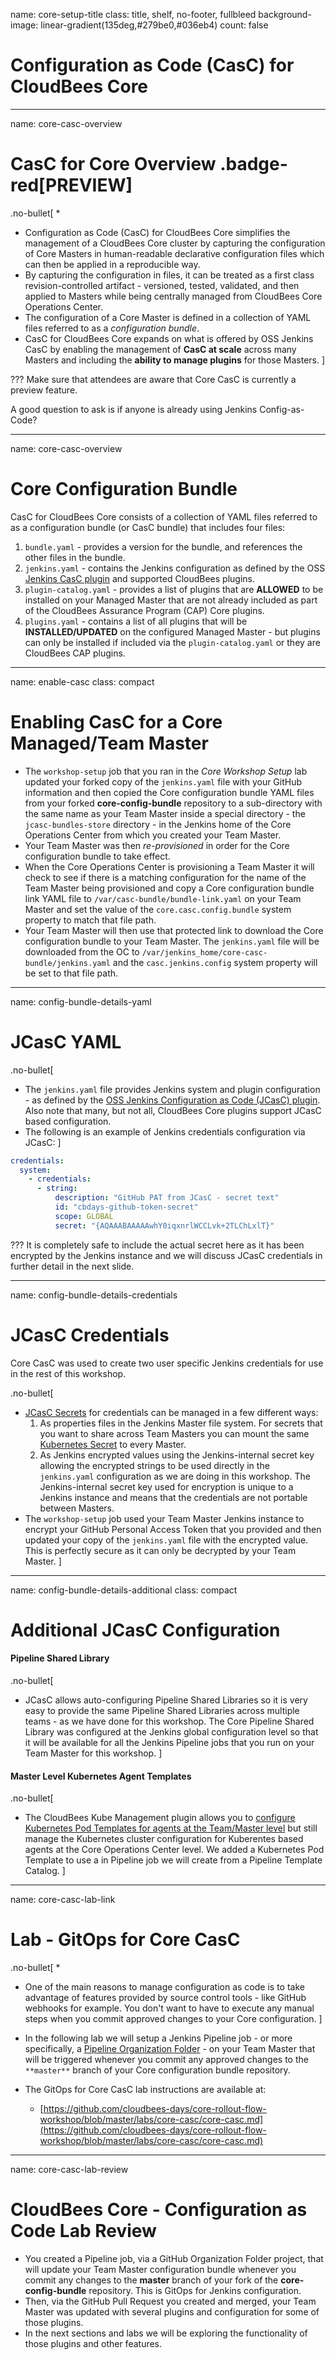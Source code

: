name: core-setup-title
class: title, shelf, no-footer, fullbleed
background-image: linear-gradient(135deg,#279be0,#036eb4)
count: false

# Configuration as Code (CasC) for CloudBees Core

---
name: core-casc-overview

# CasC for Core Overview .badge-red[PREVIEW]

.no-bullet[
* 
* Configuration as Code (CasC) for CloudBees Core simplifies the management of a CloudBees Core cluster by capturing the configuration of Core Masters in human-readable declarative configuration files which can then be applied in a reproducible way. 
* By capturing the configuration in files, it can be treated as a first class revision-controlled artifact - versioned, tested, validated, and then applied to Masters while being centrally managed from CloudBees Core Operations Center.
* The configuration of a Core Master is defined in a collection of YAML files referred to as a *configuration bundle*.
* CasC for CloudBees Core expands on what is offered by OSS Jenkins CasC by enabling the management of **CasC at scale** across many Masters and including the **ability to manage plugins** for those Masters.
]

???
Make sure that attendees are aware that Core CasC is currently a preview feature.

A good question to ask is if anyone is already using Jenkins Config-as-Code?

---
name: core-casc-overview

# Core Configuration Bundle

CasC for CloudBees Core consists of a collection of YAML files referred to as a configuration bundle (or CasC bundle) that includes four files:

1. `bundle.yaml` - provides a version for the bundle, and references the other files in the bundle.
2. `jenkins.yaml` - contains the Jenkins configuration as defined by the OSS [Jenkins CasC plugin](https://github.com/jenkinsci/configuration-as-code-plugin) and supported CloudBees plugins.
3. `plugin-catalog.yaml` - provides a list of plugins that are **ALLOWED** to be installed on your Managed Master that are not already included as part of the CloudBees Assurance Program (CAP) Core plugins.
4. `plugins.yaml` - contains a list of all plugins that will be **INSTALLED/UPDATED** on the configured Managed Master - but plugins can only be installed if included via the `plugin-catalog.yaml` or they are CloudBees CAP plugins.

---
name: enable-casc
class: compact

# Enabling CasC for a Core Managed/Team Master

* The `workshop-setup` job that you ran in the *Core Workshop Setup* lab updated your forked copy of the `jenkins.yaml` file with your GitHub information and then copied the Core configuration bundle YAML files from your forked **core-config-bundle** repository to a sub-directory with the same name as your Team Master inside a special directory - the `jcasc-bundles-store` directory - in the Jenkins home of the Core Operations Center from which you created your Team Master. 
* Your Team Master was then *re-provisioned* in order for the Core configuration bundle to take effect.
* When the Core Operations Center is provisioning a Team Master it will check to see if there is a matching configuration for the name of the Team Master being provisioned and copy a Core configuration bundle link YAML file to `/var/casc-bundle/bundle-link.yaml` on your Team Master and set the value of the `core.casc.config.bundle` system property to match that file path.
* Your Team Master will then use that protected link to download the Core configuration bundle to your Team Master. The `jenkins.yaml` file will be downloaded from the OC to `/var/jenkins_home/core-casc-bundle/jenkins.yaml` and the `casc.jenkins.config` system property will be set to that file path.

---
name: config-bundle-details-yaml

# JCasC YAML

.no-bullet[
* The `jenkins.yaml` file provides Jenkins system and plugin configuration - as defined by the [OSS Jenkins Configuration as Code (JCasC) plugin](https://github.com/jenkinsci/configuration-as-code-plugin). Also note that many, but not all, CloudBees Core plugins support JCasC based configuration. 
* The following is an example of Jenkins credentials configuration via JCasC:
]

```yaml
credentials:
  system:
    - credentials:
      - string:
          description: "GitHub PAT from JCasC - secret text"
          id: "cbdays-github-token-secret"
          scope: GLOBAL
          secret: "{AQAAABAAAAAwhY0iqxnrlWCCLvk+2TLChLxlT}"
```

???
It is completely safe to include the actual secret here as it has been encrypted by the Jenkins instance and we will discuss JCasC credentials in further detail in the next slide.

---
name: config-bundle-details-credentials

# JCasC Credentials

Core CasC was used to create two user specific Jenkins credentials for use in the rest of this workshop.

.no-bullet[
* [JCasC Secrets](https://github.com/jenkinsci/configuration-as-code-plugin/blob/master/docs/features/secrets.adoc) for credentials can be managed in a few different ways:
  1. As properties files in the Jenkins Master file system. For secrets that you want to share across Team Masters you can mount the same [Kubernetes Secret](https://kubernetes.io/docs/concepts/configuration/secret/) to every Master.
  2. As Jenkins encrypted values using the Jenkins-internal secret key allowing the encrypted strings to be used directly in the  `jenkins.yaml` configuration as we are doing in this workshop. The Jenkins-internal secret key used for encryption is unique to a Jenkins instance and means that the credentials are not portable between Masters.
* The `workshop-setup` job used your Team Master Jenkins instance to encrypt your GitHub Personal Access Token that you provided and then updated your copy of the `jenkins.yaml` file with the encrypted value. This is perfectly secure as it can only be decrypted by your Team Master. 
]

---
name: config-bundle-details-additional
class: compact

# Additional JCasC Configuration

#### Pipeline Shared Library

.no-bullet[
* JCasC allows auto-configuring Pipeline Shared Libraries so it is very easy to provide the same Pipeline Shared Libraries across multiple teams - as we have done for this workshop. The Core Pipeline Shared Library was configured at the Jenkins global configuration level so that it will be available for all the Jenkins Pipeline jobs that you run on your Team Master for this workshop.
]

#### Master Level Kubernetes Agent Templates

.no-bullet[
* The CloudBees Kube Management plugin allows you to [configure Kubernetes Pod Templates for agents at the Team/Master level](https://docs.cloudbees.com/docs/cloudbees-core/latest/cloud-admin-guide/agents#_editing_pod_templates_per_team_using_masters) but still manage the Kubernetes cluster configuration for Kuberentes based agents at the Core Operations Center level. We added a Kubernetes Pod Template to use a in Pipeline job we will create from a Pipeline Template Catalog.
]

---
name: core-casc-lab-link

# Lab - GitOps for Core CasC

.no-bullet[
* 
* One of the main reasons to manage configuration as code is to take advantage of features provided by source control tools - like GitHub webhooks for example. You don't want to have to execute any manual steps when you commit approved changes to your Core configuration. 
]

* In the following lab we will setup a Jenkins Pipeline job - or more specifically, a [Pipeline Organization Folder](https://jenkins.io/doc/book/pipeline/multibranch/#organization-folders) - on your Team Master that will be triggered whenever you commit any approved changes to the `**master**` branch of your Core configuration bundle repository.
* The GitOps for Core CasC lab instructions are available at: 
  * [https://github.com/cloudbees-days/core-rollout-flow-workshop/blob/master/labs/core-casc/core-casc.md](https://github.com/cloudbees-days/core-rollout-flow-workshop/blob/master/labs/core-casc/core-casc.md)

---
name: core-casc-lab-review

# CloudBees Core - Configuration as Code Lab Review

* You created a Pipeline job, via a GitHub Organization Folder project, that will update your Team Master configuration bundle whenever you commit any changes to the **master** branch of your fork of the **core-config-bundle** repository. This is GitOps for Jenkins configuration.
* Then, via the GitHub Pull Request you created and merged, your Team Master was updated with several plugins and configuration for some of those plugins.
* In the next sections and labs we will be exploring the functionality of those plugins and other features.